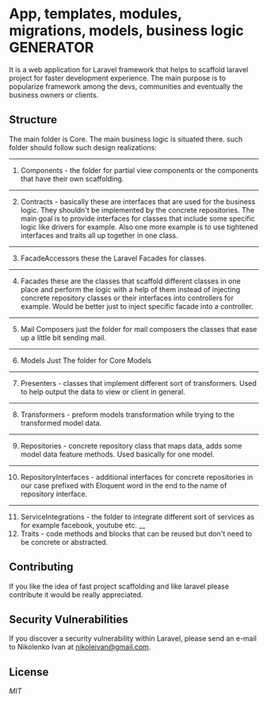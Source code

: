# App, templates, modules, migrations, models, business logic  GENERATOR

It is a web application for Laravel framework that helps to scaffold laravel project for faster development experience.
The main purpose is to popularize framework among the devs, communities and eventually the business owners or clients.

## Structure
The main folder is Core. The main business logic is situated there.
 such folder should follow such design realizations:
___
1. Components - the folder for partial view components or the components that have their own scaffolding.
___
2. Contracts  - basically these are interfaces that are used for the business logic. They shouldn't be implemented by the concrete repositories. 
The main goal is to provide interfaces for classes that include some specific logic like drivers for example.
Also one more example is to use tightened interfaces and traits all up together in one class.
___
3. FacadeAccessors these the Laravel Facades for classes.
___
4. Facades these are the classes that scaffold different classes in one place and perform the logic with a help of them instead of injecting
concrete repository classes or their interfaces into controllers for example. 
Would be better just to inject specific facade into a controller.
___
5. Mail Composers just the folder for mail composers the classes that ease up a little bit sending mail.
___
6. Models Just The folder for Core Models
___
7. Presenters - classes that  implement different sort of transformers. Used to help output the data to view or client in general.
___
8. Transformers - preform models transformation while trying to the transformed model data.
___
9. Repositories - concrete repository class that maps data, adds some model data feature methods. Used basically for one model.
___
10. RepositoryInterfaces - additional interfaces for concrete repositories in our case prefixed with Eloquent word in the end to the name of repository interface.
___
11. ServiceIntegrations - the folder to integrate different sort of services as for example facebook, youtube etc.
__
12. Traits - code methods and blocks that can be reused but don't need to be concrete or abstracted.

## Contributing

If you like the idea of fast project scaffolding and like laravel  please contribute it would be really appreciated.

## Security Vulnerabilities

If you discover a security vulnerability within Laravel, please send an e-mail to Nikolenko Ivan at nikoleivan@gmail.com.

## License

*MIT*


